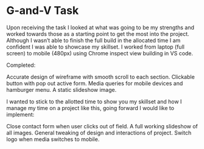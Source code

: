 # G-and-V Task 

Upon receiving the task I looked at what was going to be my strengths and worked towards those as a starting point to get the most into the project. Although I wasn’t able to finish the full build in the allocated time I am confident I was able to showcase my skillset. I worked from laptop (full screen) to mobile (480px) using Chrome inspect view building in VS code.

Completed:

Accurate design of wireframe with smooth scroll to each section.
Clickable button with pop out active form.
Media queries for mobile devices and hamburger menu.
A static slideshow image.

I wanted to stick to the allotted time to show you my skillset and how I manage my time on a project like this, going forward I would like to implement:

Close contact form when user clicks out of field.
A full working slideshow of all images.
General tweaking of design and interactions of project.
Switch logo when media switches to mobile.
